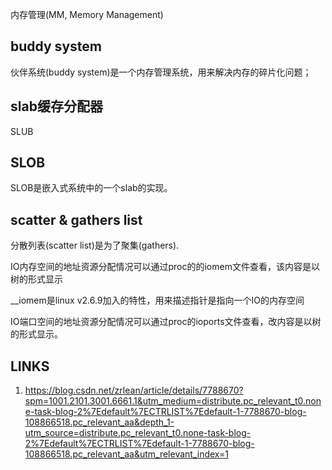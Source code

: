 内存管理(MM, Memory Management)




buddy system
------------

伙伴系统(buddy system)是一个内存管理系统，用来解决内存的碎片化问题；



slab缓存分配器
------------







SLUB



SLOB
-----


SLOB是嵌入式系统中的一个slab的实现。




scatter & gathers list
----------------------

分散列表(scatter list)是为了聚集(gathers).



IO内存空间的地址资源分配情况可以通过proc的的iomem文件查看，该内容是以树的形式显示

__iomem是linux v2.6.9加入的特性，用来描述指针是指向一个IO的内存空间

IO端口空间的地址资源分配情况可以通过proc的ioports文件查看，改内容是以树的形式显示。




LINKS
-----

1. https://blog.csdn.net/zrlean/article/details/7788670?spm=1001.2101.3001.6661.1&utm_medium=distribute.pc_relevant_t0.none-task-blog-2%7Edefault%7ECTRLIST%7Edefault-1-7788670-blog-108866518.pc_relevant_aa&depth_1-utm_source=distribute.pc_relevant_t0.none-task-blog-2%7Edefault%7ECTRLIST%7Edefault-1-7788670-blog-108866518.pc_relevant_aa&utm_relevant_index=1


